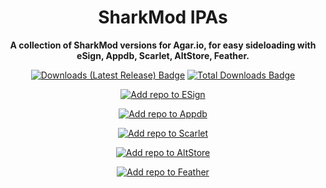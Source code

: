 <h1 align="center">SharkMod IPAs</h1>

<p align="center"><strong>A collection of SharkMod versions for Agar.io, for easy sideloading with eSign, Appdb, Scarlet, AltStore, Feather.</strong></p>

<p align="center">
    <a href="https://github.com/TestAccountFooBar/SharkAgar/releases/latest"><img src="https://img.shields.io/github/downloads/TestAccountFooBar/SharkAgar/latest/total?color=%23007BFF&label=Downloads%20(Latest%20Release)" alt="Downloads (Latest Release) Badge"></a>
    <a href="https://github.com/TestAccountFooBar/SharkAgar/releases"><img src="https://img.shields.io/github/downloads/TestAccountFooBar/SharkAgar/total?color=%23007BFF&label=Total%20Downloads" alt="Total Downloads Badge"></a>
</p>

<p align="center">
    <a href="https://fwuf.in/#/esign://addsource?url=https://raw.githubusercontent.com/TestAccountFooBar/SharkAgar/main/apps.json">
    <img src="https://img.shields.io/badge/Add%20repo%20to%20ESign-%20blue?style=for-the-badge&color=1e90ff" alt="Add repo to ESign">
  </a>
</p>

<p align="center">
    <a href="https://appdb.to/repos/import?url=https://raw.githubusercontent.com/TestAccountFooBar/SharkAgar/main/apps.json">
    <img src="https://img.shields.io/badge/Add%20repo%20to%20Appdb-%20blue?style=for-the-badge&color=0048ba" alt="Add repo to Appdb">
  </a>
</p>

<p align="center">
    <a href="scarlet://repo=https://raw.githubusercontent.com/TestAccountFooBar/SharkAgar/main/apps.json">
    <img src="https://img.shields.io/badge/Add%20repo%20to%20Scarlet-%20red?style=for-the-badge&color=ff0000" alt="Add repo to Scarlet">
  </a>
</p>

<p align="center">
    <a href="altstore://source?url=https://raw.githubusercontent.com/TestAccountFooBar/SharkAgar/main/apps.json">
    <img src="https://img.shields.io/badge/Add%20repo%20to%20AltStore-%202E7E85?style=for-the-badge&color=2E7E85" alt="Add repo to AltStore">
  </a>
</p>

<p align="center">
    <a href="feather://source/https://raw.githubusercontent.com/TestAccountFooBar/SharkAgar/main/apps.json">
    <img src="https://img.shields.io/badge/Add%20repo%20to%20Feather-%20blue?style=for-the-badge&color=808BF8" alt="Add repo to Feather">
  </a>
</p>
